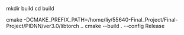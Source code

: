 mkdir build
cd build


<!-- /Users/michaellea/001\ -\ M.Sc_HPC/55640-Project/Final-Project/PIDNN/ver3.0/libtorch -->
cmake -DCMAKE_PREFIX_PATH=/home/liy/55640-Final_Project/Final-Project/PIDNN/ver3.0/libtorch ..
cmake --build . --config Release